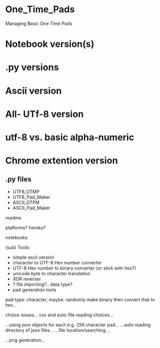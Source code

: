 # One_Time_Pads
Managing Basic One Time Pads


# Notebook version(s)
# .py versions
# Ascii version
# All- UTf-8 version
# utf-8 vs. basic alpha-numeric

# Chrome extention version

## .py files 
- UTF8_OTMP
- UTF8_Pad_Maker
- ASCII_OTPM
- ASCII_Pad_Maker

readme

platforms?
heroku?

notebooks

(sub) Tools:
- simple ascii version
- character to UTF-8 Hex number converter
- UTF-8 Hex number to binary converter (or stick with hex?)
- unicode byte to character translation
- XOR reverser
- ? file importing?...data type?
- pad generation tools

pad type: character, 
maybe: randomly make binary then convert that to hex...

choice issues...
csv and auto-file reading choices...

...using json objects for each e.g. 256 character pad...
...auto reading directory of json files...
...file location/searching...

...png generation...
